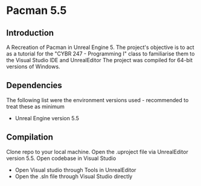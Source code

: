 # Pacman 5.5
## Introduction
A Recreation of Pacman in Unreal Engine 5. The project's objective is to act as a tutorial for the "CYBR 247 - Programming I" class to familiarise them to the Visual Studio IDE and UnrealEditor
The project was compiled for 64-bit versions of Windows.
## Dependencies
The following list were the environment versions used - recommended to treat these as minimum
- Unreal Engine version 5.5
## Compilation
Clone repo to your local machine.
Open the .uproject file via UnrealEditor version 5.5.
Open codebase in Visual Studio
- Open Visual studio through Tools in UnrealEditor
- Open the .sln file through Visual Studio directly
